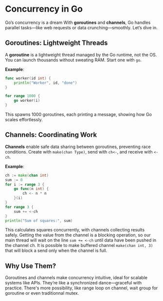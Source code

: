 # Concurrency in Go

Go’s concurrency is a dream With **goroutines** and **channels**, Go handles parallel tasks—like web requests or data crunching—smoothly. Let’s dive in.

## Goroutines: Lightweight Threads

A **goroutine** is a lightweight thread managed by the Go runtime, not the OS. You can launch thousands without sweating RAM. Start one with `go`.

**Example**:

```go
func worker(id int) {
    println("Worker", id, "done")
}

for range 1000 {
    go worker(i)
}
```

This spawns 1000 goroutines, each printing a message, showing how Go scales effortlessly.

## Channels: Coordinating Work

**Channels** enable safe data sharing between goroutines, preventing race conditions. Create with `make(chan Type)`, send with `ch<-`, and receive with `<-ch`.

**Example**:

```go
ch := make(chan int)
sum := 0
for i := range 3 {
    go func(n int) {
        ch <- n * n
    }(i)
}
for range 3 {
    sum += <-ch
}
println("Sum of squares:", sum)
```

This calculates squares concurrently, with channels collecting results safely. Getting the value from the channel is a blocking operation, so our main thread will wait on the line `sum += <-ch` until data have been pushed in the channel ch.
It is possible to make buffered channel `make(chan int, 3)` that will block a send only when the channel is full.

## Why Use Them?

Goroutines and channels make concurrency intuitive, ideal for scalable systems like APIs. They’re like a synchronized dance—graceful with practice. There's more possibility, like range loop on channel, wait group for goroutine or even traditionnal mutex.
